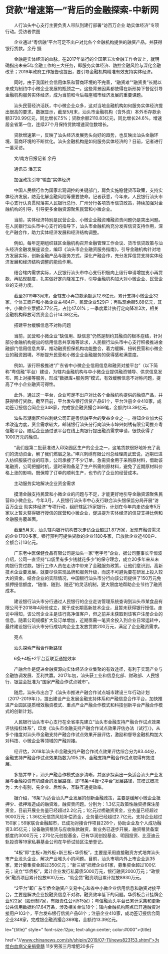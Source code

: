 # 贷款“增速第一”背后的金融探索-中新网

　　人行汕头中心支行主要负责人带队到建行部署“访百万企业 助实体经济”专项行动。受访者供图

　　企业通过“粤信融”平台可足不出户对比各个金融机构提供的融资产品，并获得银行贷款。余丹 摄

　　金融是实体经济的血脉。在2017年举行的全国第五次金融工作会议上，就明确指出未来5年金融工作的三大任务，即服务实体经济、防控金融风险与深化金融改革；2019年政府工作报告也提出，要引导金融机构精准有效支持实体经济。

　　同时，由于我国社会信用体系和营商环境的不完善，“融资难”“融资贵”长期以来成为制约中小微企业发展的瓶颈之一。这些背景因素都使得在新形势下督促引导金融机构服务实体经济，成为当前和今后每座城市经济发展的重要课题。

　　汕头民营经济活跃，中小微企业众多，这对当地金融机构如何服务实体经济提出很高的要求。数据显示，截至5月末，汕头市金融机构（含外资）本外币存款余额3720.99亿元，同比增长7.5%；贷款余额2110.83亿元，同比增长24.6%，增速居全省第一位，连续27个月保持贷款增速双位数增长。

　　贷款增速第一，反映了汕头经济发展势头向好的趋势，也反映出汕头金融环境、营商环境的不断优化。汕头金融机构是如何服务实体经济的？日前，记者进行一番采访。

　　文/南方日报记者 余丹

　　通讯员 潘志玄

　　加强政策引导“输血”实体经济

　　中国人民银行作为国家宏观调控的关键部门，肩负实施稳健货币政策，支持实体经济发展，防范化解金融风险等重要使命。记者获悉，今年来，人民银行汕头市中心支行认真贯彻落实人民银行总行、广州分行各项货币信贷政策，持续加强对金融机构的引导，引导更多金融资源聚焦民营和小微企业。

　　当前，实体经济特别是民营企业、小微企业融资难融资贵问题仍是突出问题。在人民银行汕头市中心支行的指导下，汕头市金融机构充分发挥信贷支持作用，深化产融合作，助力实体经济发展和经济结构调整。

　　例如，每年定期组织辖区金融机构召开金融管理工作会议、货币信贷政策与汕头经济金融发展座谈会，编印《汕头市企业融资服务指南》，引导金融机构针对地方发展实际，创新金融产品与服务方式，深化产融合作，充分发挥信贷支持实体经济发展和经济结构调整的能动作用。

　　结合辖内需求实际，人民银行汕头市中心支行积极向上级行申请增加支小再贷款、再贴现额度，扎实做好定向降准工作，引导金融机构加大对小微企业、民营企业的支持力度。

　　截至2019年3月末，全辖支小再贷款余额达12.6亿元，累计支持小微企业32家，个体工商户和小微企业主484户，民营企业529户；再贴现余额5.88亿元，其中，小微企业票据2.77亿元，占比47.01%；一季度累计执行定向降准3次，相关金融机构释放可贷资金合计14.38亿元。

　　搭建平台缓解信息不对称问题

　　当前，民营和小微企业“缺信用、缺信息”仍然是制约其融资的根本症结，针对部分金融机构提出的信用信息共享难等诉求，人民银行汕头市中心支行积极推进金融部门信用信息共享，推动融资担保机构功能整合，着力缓解、扭转民营和小微企业的融资困境，不断提升民营和小微企业金融服务的获得感和满意度。

　　例如，该行积极推进“广东省中小微企业信用信息和融资对接平台”（以下简称“粤信融”平台）建设，为辖内金融机构与中小微企业提供融资辅导、供求信息发布、网上对接等服务，形成“数据库+服务网”模式，有效缓解信息不对称问题，提高了中小企业融资可得性。

　　此外，通过这一平台，企业可足不出户对比各个金融机构提供的融资产品，并获得银行贷款。截至目前，平台发布银行信贷产品61个，平台注册企业410家，成功签订授信合同企业348家，完成银企融资撮合369笔，金额约13.39亿元。

　　汕头市潮南区坤兴刺绣公司正是粤信融平台的受益企业之一。得知企业加大技术改造力度，资金需求较大，邮储银行汕头分行向汕头市坤兴刺绣有限公司推介粤信融平台。随后企业通过该平台在线上向银行提出融资需求申请，很快获得了1000万元的融资。

　　“我们是第二批获准进入印染园区生产的企业之一，这笔贷款很好地补充了我们的流动资金，解了我们燃眉之急。”坤兴刺绣有限公司总经理周武宏说，近期已进入纺织服装行业的旺季，公司承接了不少订单，急需资金用于采购原材料，借助该笔融资，公司把握时机，适时采购备足了生产所需的原材料，避免了近期原材料价格上涨的影响，既保障了订单的顺利生产，也节约了企业的经营成本。

　　主动服务实地解决企业资金需求

　　摸清金融支持民营和小微企业的问题与不足，才能更好地引导金融资源聚焦民营和小微企业。今年3月，人民银行汕头市中心支行联合汕头银保监分局开展“访百万企业 助实体经济”专项行动，组织辖区25家银行，计划在今年内走访全市5万家以上暂未获得银行授信的民营和小微企业，促进提升实体经济的信贷支持比例和金融服务覆盖面。

　　截至5月末，汕头辖内银行机构首次走访企业超过1.87万家，发现有融资需求的企业1700多家，银行预判可提供贷款的企业1180多家，已放款企业近400户、金额合计13亿元。

　　广东老中医保健食品有限公司是汕头一家“老字号”企业，据公司董事长辛恒波介绍，公司一直坚持“口袋里有多少钱就花多少”的保守理念，成立20多年来从未向银行贷过款。银行工作人员在走访中带来了金融服务政策，让他们意识到，高新技术企业要发展，就要尽快实现品牌和服务升级，而这不可避免要在研发上投入较大的资金。结合企业的实际情况，中国银行汕头市分行向该公司提供了150万元免抵押授信额度，“随借、随到、随还”的灵活机制，更大限度地帮助企业节约了融资成本。

　　建设银行汕头市分行通过人民银行的企业走访管理系统查询到汕头市某食品有限公司于2018年4月份成立，属于成长期高新技术企业，且暂未获得银行授信。走访中得知，该公司企业主是该行高净值客户，但之前并未获取到该客户注册企业的信息。随着公司规模扩大及订单增加，近期亟需一笔资金投入到企业日常运转中，最终建设银行汕头市分行成功向企业主发放贷款200万元，满足了企业融资需求。

　　亮点

　　汕头探索产融合作新路径

　　6条+4板+2平台互联互通提效率

　　产融合作是促进金融资源向实体经济企业集聚的有效途径，有利于实现产业与金融协调发展、互利共赢。2017年初，汕头获工业和信息化部、财政部、人民银行、银监会批准为“国家产融合作试点城市”。

　　随后，汕头市出台了《汕头市推进产融合作试点城市建设三年行动计划（2017-2019年）》，提出建设产业发展金融支持体系和产融信息合作平台，加快推进产业园区提质增效融资模式、重点产业产融合作模式和科技创新平台产融合作模式的创新计划。

　　人民银行汕头市中心支行在全省率先建立“汕头市金融支持产融合作试点效果评估指标体系”，印发《汕头市金融支持产融合作试点效果评估办法（试行）》，从多个维度对汕头市金融支持产融合作试点效果开展评估，激励和督导金融机构加大对科技、小微企业等领域的产融对接。

　　经评估，2018年汕头市金融支持产融合作试点效果评估综合分为83.44分，金融支持产融合作试点效果指数为105.28，金融支持产融合作试点取得有效进展。

　　多措并举下，汕头产融合作模式逐步清晰，并逐步探索出一条适合汕头产业发展与金融投资有机结合的发展路径，即“6条+4板+2平台”发展路径，其模式概况为：大小有别，先企业、后堆头，互联互通提效率。

　　据介绍，“6条”为适合汕头产业发展的创新金融政策，主要是缓解小微企业抵押少、抵押难造成的融资难，融资贵问题。分别为：1.3亿元政策性融资担保注册资金，目前开展业务量已经超过2.2亿元；1亿元过桥融资资金，业务量已经超过9000万元；1.36亿元信贷风险补偿资金，业务量已经超过2.7亿元，支持企业超过150家；59家联合金融超市，已成功对接合作项目228个，协助企业及个人成功融资3.85亿元；设备融资租赁与应收账款融资，新业务已逐步开展，融资租赁备案额度约3000万元；270亿元创投基金，已有华润创投基金、明园投资、比亚迪云轨投资等19家私募基金公司在华侨试验区注册登记。

　　“4板”即“主板+海外板+新三板+华侨板”，主要是采用直接融资方式培育汕头市产业龙头企业，解决产业堆头小的问题。目前，汕头市境内外上市企业达35家，累计募集资金超过350亿元；“新三板”挂牌企业61家，募集资金超过100亿元；设立“华侨板”，累计企业发行私募债5000万元，银行融资2000万元；“政银保”融资项目累计投放600万元，“助企贷”融资项目累计投放8930万元。

　　“2平台”即广东华侨金融资产交易中心和省中小微企业信用信息和融资对接平台，主要是解决企业投融资信息不对称，融资效率低下的问题。华侨板合计挂牌企业522家（股份制7家，有限责任公司515家）；粤信融汕头平台已累计采集和更新公共信用数据约17.64万条，涉及相关单位18个；辖内金融机构网点已开通融资对接用户103个，平台发布银行信贷产品61个；注册企业410家，成功签订授信合同企业348家，完成银企融资撮合369笔，金额约13.39亿元。

le="{title}" style=" font-size:12px; text-align:center; color:#000">{title}

href="//www.chinanews.com/sh/shipin/2019/07-11/news823153.shtml">为给白血病父亲捐骨髓 11岁男孩三月增肥20多斤
